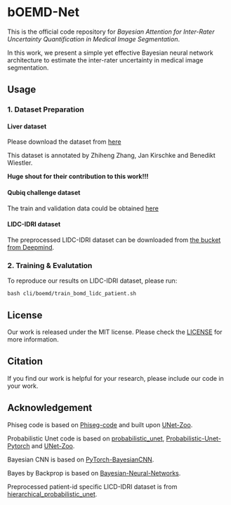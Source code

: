 # bOEMD-Net
This is the official code repository for *Bayesian Attention for Inter-Rater Uncertainty Quantification in Medical Image Segmentation*.

In this work, we present a simple yet effective Bayesian neural network architecture to estimate the inter-rater uncertainty in medical image segmentation.

## Usage

### 1. Dataset Preparation

#### Liver dataset 
Please download the dataset from [here](https://drive.google.com/file/d/1DVzHYt5OM9eWaMu0eC1no31plEXEGCkQ/view?usp=sharing)

This dataset is annotated by Zhiheng Zhang, Jan Kirschke and Benedikt Wiestler. 

**Huge shout for their contribution to this work!!!**

#### Qubiq challenge dataset
The train and validation data could be obtained [here](https://qubiq.grand-challenge.org/)

#### LIDC-IDRI dataset
The preprocessed LIDC-IDRI dataset can be downloaded from [the bucket from Deepmind](https://console.cloud.google.com/storage/browser/hpunet-data/lidc_crops/).



### 2. Training & Evalutation
To reproduce our results on LIDC-IDRI dataset, please run:
```
bash cli/boemd/train_bomd_lidc_patient.sh
```

## License
Our work is released under the MIT license. Please check the [LICENSE](LICENSE) for more information.

## Citation
If you find our work is helpful for your research, please include our code in your work. 

## Acknowledgement
Phiseg code is based on [Phiseg-code](https://github.com/baumgach/PHiSeg-code) and built upon [UNet-Zoo](https://github.com/stefanknegt/Probabilistic-Unet-Pytorch/).

Probabilistic Unet code is based on [probabilistic_unet](https://github.com/SimonKohl/probabilistic_unet), [Probabilistic-Unet-Pytorch](https://github.com/stefanknegt/Probabilistic-Unet-Pytorh) and [UNet-Zoo](https://github.com/gigantenbein/UNet-Zoo).

Bayesian CNN is based on [PyTorch-BayesianCNN](https://github.com/kumar-shridhar/PyTorch-BayesianCNN).

Bayes by Backprop is based on [Bayesian-Neural-Networks](https://github.com/JavierAntoran/Bayesian-Neural-Networks).

Preprocessed patient-id specific LICD-IDRI dataset is from [hierarchical_probabilistic_unet](https://github.com/deepmind/deepmind-research/tree/master/hierarchical_probabilistic_unet).
